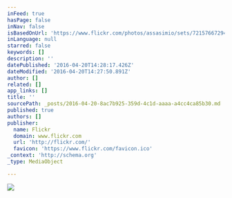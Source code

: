 ```yaml
---
inFeed: true
hasPage: false
inNav: false
isBasedOnUrl: 'https://www.flickr.com/photos/assasimio/sets/72157667294892346'
inLanguage: null
starred: false
keywords: []
description: ''
datePublished: '2016-04-20T14:28:17.426Z'
dateModified: '2016-04-20T14:27:50.891Z'
author: []
related: []
app_links: []
title: ''
sourcePath: _posts/2016-04-20-8ac7b925-359d-4c1d-aaaa-a4cc4ca85b30.md
published: true
authors: []
publisher:
  name: Flickr
  domain: www.flickr.com
  url: 'http://flickr.com/'
  favicon: 'https://www.flickr.com/favicon.ico'
_context: 'http://schema.org'
_type: MediaObject

---
```

![](https://the-grid-user-content.s3-us-west-2.amazonaws.com/316d94ab-8f5b-43b0-9f39-1583d457e574.jpg)